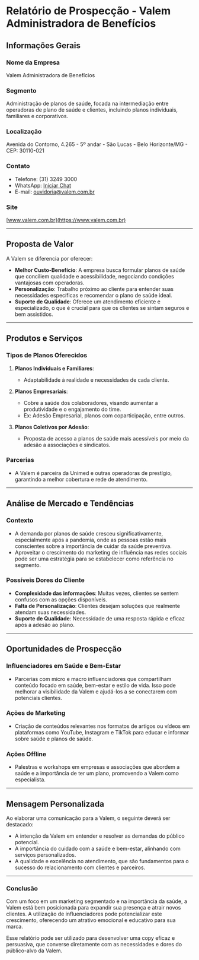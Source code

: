 # Relatório de Prospecção - Valem Administradora de Benefícios

## Informações Gerais

### Nome da Empresa
Valem Administradora de Benefícios

### Segmento
Administração de planos de saúde, focada na intermediação entre operadoras de plano de saúde e clientes, incluindo planos individuais, familiares e corporativos.

### Localização
Avenida do Contorno, 4.265 - 5º andar - São Lucas - Belo Horizonte/MG - CEP: 30110-021

### Contato
- Telefone: (31) 3249 3000
- WhatsApp: [Iniciar Chat](https://api.whatsapp.com/send?phone=553132493000&type=phone_number)
- E-mail: ouvidoria@valem.com.br

### Site
[www.valem.com.br](https://www.valem.com.br)

---

## Proposta de Valor

A Valem se diferencia por oferecer:
- **Melhor Custo-Benefício**: A empresa busca formular planos de saúde que conciliem qualidade e acessibilidade, negociando condições vantajosas com operadoras.
- **Personalização**: Trabalho próximo ao cliente para entender suas necessidades específicas e recomendar o plano de saúde ideal.
- **Suporte de Qualidade**: Oferece um atendimento eficiente e especializado, o que é crucial para que os clientes se sintam seguros e bem assistidos.

---

## Produtos e Serviços

### Tipos de Planos Oferecidos
1. **Planos Individuais e Familiares**:
   - Adaptabilidade à realidade e necessidades de cada cliente.
   
2. **Planos Empresariais**:
   - Cobre a saúde dos colaboradores, visando aumentar a produtividade e o engajamento do time.
   - Ex: Adesão Empresarial, planos com coparticipação, entre outros.

3. **Planos Coletivos por Adesão**:
   - Proposta de acesso a planos de saúde mais acessíveis por meio da adesão a associações e sindicatos.

### Parcerias
- A Valem é parceira da Unimed e outras operadoras de prestígio, garantindo a melhor cobertura e rede de atendimento.

---

## Análise de Mercado e Tendências

### Contexto
- A demanda por planos de saúde cresceu significativamente, especialmente após a pandemia, onde as pessoas estão mais conscientes sobre a importância de cuidar da saúde preventiva.
- Aproveitar o crescimento do marketing de influência nas redes sociais pode ser uma estratégia para se estabelecer como referência no segmento.

### Possíveis Dores do Cliente
- **Complexidade das informações**: Muitas vezes, clientes se sentem confusos com as opções disponíveis.
- **Falta de Personalização**: Clientes desejam soluções que realmente atendam suas necessidades.
- **Suporte de Qualidade**: Necessidade de uma resposta rápida e eficaz após a adesão ao plano.

---

## Oportunidades de Prospecção

### Influenciadores em Saúde e Bem-Estar
- Parcerias com micro e macro influenciadores que compartilham conteúdo focado em saúde, bem-estar e estilo de vida. Isso pode melhorar a visibilidade da Valem e ajudá-los a se conectarem com potenciais clientes.

### Ações de Marketing
- Criação de conteúdos relevantes nos formatos de artigos ou vídeos em plataformas como YouTube, Instagram e TikTok para educar e informar sobre saúde e planos de saúde.
  
### Ações Offline
- Palestras e workshops em empresas e associações que abordem a saúde e a importância de ter um plano, promovendo a Valem como especialista.

---

## Mensagem Personalizada

Ao elaborar uma comunicação para a Valem, o seguinte deverá ser destacado:
- A intenção da Valem em entender e resolver as demandas do público potencial.
- A importância do cuidado com a saúde e bem-estar, alinhando com serviços personalizados.
- A qualidade e excelência no atendimento, que são fundamentos para o sucesso do relacionamento com clientes e parceiros.

---

### Conclusão

Com um foco em um marketing segmentado e na importância da saúde, a Valem está bem posicionada para expandir sua presença e atrair novos clientes. A utilização de influenciadores pode potencializar este crescimento, oferecendo um atrativo emocional e educativo para sua marca. 

Esse relatório pode ser utilizado para desenvolver uma copy eficaz e persuasiva, que converse diretamente com as necessidades e dores do público-alvo da Valem.